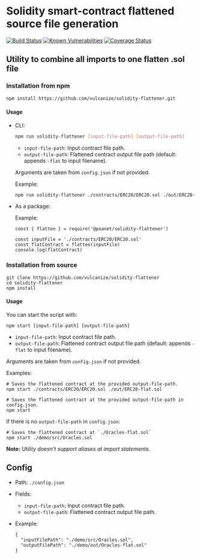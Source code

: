 # Solidity smart-contract flattened source file generation

[![Build Status](https://travis-ci.org/poanetwork/solidity-flattener.svg?branch=master)](https://travis-ci.org/poanetwork/solidity-flattener)
[![Known Vulnerabilities](https://snyk.io/test/github/poanetwork/solidity-flattener/badge.svg)](https://snyk.io/test/github/poanetwork/solidity-flattener)
[![Coverage Status](https://coveralls.io/repos/github/poanetwork/solidity-flattener/badge.svg?branch=master)](https://coveralls.io/github/poanetwork/solidity-flattener?branch=master)

## Utility to combine all imports to one flatten .sol file

### Installation from npm

```bash
npm install https://github.com/vulcanize/solidity-flattener.git
```

#### Usage

* CLI:

  ```bash
  npm run solidity-flattener [input-file-path] [output-file-path]
  ```
    
    * `input-file-path`: Input contract file path.
    * `output-file-path`: Flattened contract output file path (default: appends `-flat` to input filename).

  Arguments are taken from `config.json` if not provided.

  Example:

  ```bash
  npm run solidity-flattener ./contracts/ERC20/ERC20.sol ./out/ERC20-flat.sol
  ```

* As a package:

  Example:

  ```
  const { flatten } = require('@poanet/solidity-flattener')

  const inputFile = './contracts/ERC20/ERC20.sol'
  const flatContract = flatten(inputFile)
  console.log(flatContract)
  ```

### Installation from source

```
git clone https://github.com/vulcanize/solidity-flattener
cd solidity-flattener
npm install
```

#### Usage

You can start the script with:

```
npm start [input-file-path] [output-file-path]
```

  * `input-file-path`: Input contract file path.
  * `output-file-path`: Flattened contract output file path (default: appends `-flat` to input filename).

Arguments are taken from `config.json` if not provided.

Examples:

```
# Saves the flattened contract at the provided output-file-path.
npm start ./contracts/ERC20/ERC20.sol ./out/ERC20-flat.sol
```

```
# Saves the flattened contract at the provided output-file-path in config.json.
npm start
```

If there is no `output-file-path` in `config.json`:

```
# Saves the flattened contract at `./Oracles-flat.sol`
npm start ./demo/src/Oracles.sol
```

**Note:** *Utility doesn't support aliases at import statements.*

## Config

* Path: `./config.json`
* Fields:
    * `input-file-path`: Input contract file path.
    * `output-file-path`: Flattened contract output file path.

* Example:

  ```
  {
    "inputFilePath": "./demo/src/Oracles.sol",
    "outputFilePath": "./demo/out/Oracles-flat.sol"
  }
  ```
